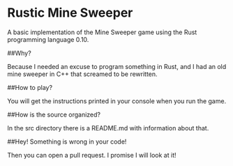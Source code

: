 Rustic Mine Sweeper
==================

A basic implementation of the Mine Sweeper game using the Rust programming language 0.10.


##Why?

Because I needed an excuse to program something in Rust, and I had an old mine sweeper in C++ that screamed to be rewritten.


##How to play?

You will get the instructions printed in your console when you run the game.


##How is the source organized?

In the src directory there is a README.md with information about that.


##Hey! Something is wrong in your code!

Then you can open a pull request. I promise I will look at it!